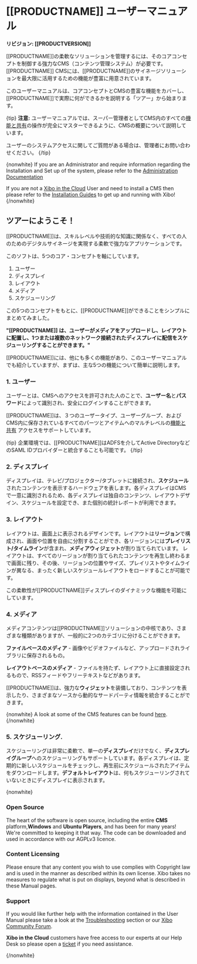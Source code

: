 <!--toc=tour-->

# [[PRODUCTNAME]] ユーザーマニュアル

**リビジョン: [[PRODUCTVERSION]]**

[[PRODUCTNAME]]の柔軟なソリューションを管理するには、そのコアコンセプトを制御する強力なCMS（コンテンツ管理システム）が必要です。[[PRODUCTNAME]] CMSには、[[PRODUCTNAME]]のサイネージソリューションを最大限に活用するための機能が豊富に用意されています。

このユーザーマニュアルは、コアコンセプトとCMSの豊富な機能をカバーし、[[PRODUCTNAME]]で実際に何ができるかを説明する「ツアー」から始まります。

{tip}
**注意:** ユーザーマニュアルでは、スーパー管理者としてCMS内のすべての[機能と共有](users_features_and_sharing.html)の操作が完全にマスターできるように、CMSの概要について説明しています。

ユーザーのシステムアクセスに関してご質問がある場合は、管理者にお問い合わせください。
{/tip}

{nonwhite}
If you are an Administrator and require information regarding the Installation and Set up of the system, please refer to the [Administration Documentation](https://xibo.org.uk/docs/setup)

If you are not a [Xibo in the Cloud](https://xibo.org.uk/hosting) User and need to install a CMS then please refer to the [Installation Guides](https://xibo.org.uk/docs/setup/cms-installation-guides) to get up and running with Xibo!
{/nonwhite}

## ツアーにようこそ！

[[PRODUCTNAME]]は、スキルレベルや技術的な知識に関係なく、すべての人のためのデジタルサイネージを実現する柔軟で強力なアプリケーションです。

このソフトは、5つのコア・コンセプトを軸にしています。

1. ユーザー
2. ディスプレイ
3. レイアウト
4. メディア
5. スケジューリング

この5つのコンセプトをもとに、[[PRODUCTNAME]]ができることをシンプルにまとめてみました。

**"[[PRODUCTNAME]] は、ユーザーがメディアをアップロードし、レイアウトに配置し、1つまたは複数のネットワーク接続されたディスプレイに配信をスケジューリングすることができます。"**

[[PRODUCTNAME]]には、他にも多くの機能があり、このユーザーマニュアルでも紹介していますが、まずは、主な5つの機能について簡単に説明します。

### 1. ユーザー

ユーザーとは、CMSへのアクセスを許可された人のことで、**ユーザー名**と**パスワード**によって識別され、安全にログインすることができます。

[[PRODUCTNAME]]は、３つのユーザータイプ、ユーザーグループ、およびCMS内に保存されているすべてのパーツとアイテムへのマルチレベルの[機能と共有](users_features_and_sharing.html) アクセスをサポートしています。

{tip}
企業環境では、[[PRODUCTNAME]]はADFSを介してActive DirectoryなどのSAML IDプロバイダーと統合することも可能です。
{/tip}

### 2. ディスプレイ

ディスプレイは、テレビ/プロジェクター/タブレットに接続され、**スケジュール**されたコンテンツを表示するハードウェアを表します。各ディスプレイはCMSで一意に識別されるため、各ディスプレイは独自のコンテンツ、レイアウトデザイン、スケジュールを設定でき、また個別の統計レポートが利用できます。

### 3. レイアウト 

レイアウトは、画面上に表示されるデザインです。レイアウトは**リージョン**で構成され、画面や位置を自由に分割することができ、各リージョンには**プレイリスト/タイムライン**が含まれ、**メディアウィジェット**が割り当てられています。 レイアウトは、すべてのリージョンが割り当てられたコンテンツを再生し終わるまで画面に残り、その後、リージョンの位置やサイズ、プレイリストやタイムラインが異なる、まったく新しいスケジュールレイアウトをロードすることが可能です。

この柔軟性が[[PRODUCTNAME]]ディスプレイのダイナミックな機能を可能にしています。

### 4. メディア

メディアコンテンツは[[PRODUCTNAME]]ソリューションの中核であり、さまざまな種類がありますが、一般的に2つのカテゴリに分けることができます。

**ファイルベースのメディア** - 画像やビデオファイルなど、アップロードされライブラリに保存されるもの。

**レイアウトベースのメディア** - ファイルを持たず、レイアウト上に直接設定されるもので、RSSフィードやフリーテキストなどがあります。

[[PRODUCTNAME]]は、強力な**ウィジェット**を装備しており、コンテンツを表示したり、さまざまなソースから動的なサードパーティ情報を統合することができます。

{nonwhite}
A look at some of the CMS features can be found [here](https://xibo.org.uk/cms). 
{/nonwhite}

### 5. スケジューリング. 

スケジューリングは非常に柔軟で、単一の**ディスプレイ**だけでなく、**ディスプレイグループ**へのスケジューリングもサポートしています。各ディスプレイは、定期的に新しいスケジュールをチェックし、再生前にスケジュールされたアイテムをダウンロードします。**デフォルトレイアウト**は、何もスケジューリングされていないときにディスプレイに表示されます。

{nonwhite}

### Open Source

The heart of the software is open source, including the entire **CMS** platform,**Windows** and **Ubuntu Players**, and has been for many years! We're committed to keeping it that way. The code can be downloaded and used in accordance with our AGPLv3 licence.

### Content Licensing

Please ensure that any content you wish to use complies with Copyright law and is used in the manner as described within its own license. Xibo takes no measures to regulate what is put on displays, beyond what is described in these Manual pages.

### Support

If you would like further help with the information contained in the User Manual please take a look at the [Troubleshooting](troubleshooting.html) section or our [Xibo Community Forum](https://community.xibo.org.uk/).

**Xibo in the Cloud** customers have free access to our experts at our Help Desk so please open a [ticket](https://xibo.org.uk/help#commercial) if you need assistance.

{/nonwhite}

